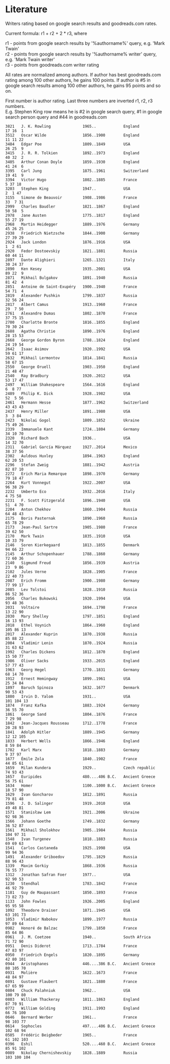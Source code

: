 # Literature

Writers rating based on google search results and goodreads.com rates.<br/>

Current formula: r1 + r2 + 2 * r3, where

r1 - points from google search results by '%authorname%' query, e.g. 'Mark Twain' <br/>
r2 - points from google search results by '%authorname% writer' query, e.g. 'Mark Twain writer'<br/>
r3 - points from goodreads.com writer rating

All rates are normalized among authors.
If author has best goodreads.com rating among 100 other authors, he gains 100 points.
If author is #5 in google search results among 100 other authors, he gains 95 points and so on.

First number is author rating. Last three numbers are inverted r1, r2, r3 numbers.<br/>
E.g. Stephen King row means he is #2 in google search query, #1 in google search person query and #44 in goodreads.com


    3821   J. K. Rowling              1965..            England            17 16  1
    3512   Oscar Wilde                1856..1900        England            11 11 22
    3484   Edgar Poe                  1809..1849        USA                26 25  9
    3415   J. R. R. Tolkien           1892..1973        England            40 32  2
    3405   Arthur Conan Doyle         1859..1930        England            41 24  6
    3395   Carl Jung                  1875..1961        Switzerland        19 41  9
    3394   Victor Hugo                1802..1885        France              5 37 18
    3203   Stephen King               1947..            USA                 2  1 47
    3155   Simone de Beauvoir         1908..1986        France             33  7 31
    2999   Charles Baudler            1821..1867        England            50 58  5
    2978   Jane Austen                1775..1817        England            55 27 19
    2968   Martin Heidegger           1889..1976        Germany            45 26 25
    2938   Friedrich Nietzsche        1844..1900        Germany            27 39 29
    2924   Jack London                1876..1916        USA                 1  2 61
    2920   Fedor Dostoevskiy          1821..1881        Russia             60 44 11
    2897   Dante Alighieri            1265..1321        Italy              30 24 37
    2890   Ken Kesey                  1935..2001        USA                89 22  9
    2871   Mikhail Bulgakov           1891..1940        Russia             81 42  4
    2851   Antoine de Saint-Exupéry   1900..1940        France             54 71  4
    2819   Alexander Pushkin          1799..1837        Russia             32 56 24
    2817   Albert Camus               1913..1960        France             29  7 50
    2761   Alexandre Dumas            1802..1870        France             37 75 15
    2700   Charlotte Bronte           1816..1855        England            70 30 24
    2688   Agatha Christie            1890..1976        England            28 15 53
    2668   George Gordon Byron        1788..1824        England            24 19 54
    2642   Isaac Asimov               1920..1992        USA                59 61 17
    2632   Mikhail Lermontov          1814..1841        Russia             58 67 15
    2550   George Oruell              1903..1950        England            21 48 47
    2540   Ray Bradbury               1920..2012        USA                53 17 47
    2497   William Shakespeare        1564..1616        England             6  8 77
    2489   Philip K. Dick             1928..1982        USA                52  5 56
    2461   Hermann Hesse              1877..1962        Switzerland        43 43 43
    2437   Henry Miller               1891..1980        USA                 3  3 84
    2423   Nikolai Gogol              1809..1852        Ukraine            75 49 26
    2339   Immanuele Kant             1724..1804        Germany            34 10 70
    2320   Richard Bach               1936..            USA                14 32 70
    2311   Gabriel García Márquez     1927..2014        Mexico             38 37 56
    2302   Auldous Huxley             1894..1963        England            62 20 53
    2296   Stefan Zweig               1881..1942        Austria            82 87 10
    2272   Erich Maria Remarque       1898..1970        Germany            79 18 47
    2264   Kurt Vonnegut              1922..2007        USA                96 38 29
    2232   Umberto Eco                1932..2016        Italy               4 75 58
    2231   F. Scott Fitzgerald        1896..1940        USA                51  4 70
    2204   Anton Chekhov              1860..1904        Russia             64 48 43
    2175   Boris Pasternak            1890..1960        Russia             65 78 29
    2173   Jean-Paul Sartre           1905..1980        France             39 62 50
    2170   Mark Twain                 1835..1910        USA                10 33 79
    2146   Soren Kierkegaard          1813..1855        Denmark            94 66 22
    2145   Arthur Schopenhauer        1788..1860        Germany            72 60 36
    2140   Sigmund Freud              1856..1939        Austria            23  9 86
    2102   Jules Verne                1828..1905        France             22 40 73
    2087   Erich Fromm                1900..1980        Germany            77 99 17
    2085   Lev Tolstoi                1828..1910        Russia             86 52 36
    2056   Charles Bukowski           1920..1994        USA                93 48 36
    2031   Voltaire                   1694..1798        France             13 22 90
    2030   Mary Shelley               1797..1851        England            16 13 93
    2018   Ethel Voynich              1864..1960        England            105 86 13
    2017   Alexander Kuprin           1870..1938        Russia             85 88 22
    2004   Vladimir Lenin             1870..1924        Russia             31 63 62
    1992   Charles Dickens            1812..1870        England            15 50 77
    1986   Oliver Sacks               1933..2015        England            57 77 43
    1963   Georg Hegel                1770..1831        Germany            68 14 70
    1912   Ernest Hemingway           1899..1961        USA                25 34 84
    1897   Baruch Spinoza             1632..1677        Denmark            90 53 43
    1880   Irvin D. Yalom             1931..            USA                101 104 13
    1874   Franz Kafka                1883..1924        Germany            36 55 70
    1861   George Sand                1804..1876        France              7 29 98
    1842   Jean-Jacques Rousseau      1712..1778        France             20 28 93
    1841   Adolph Hitler              1889..1945        Germany            12 12 105
    1833   Herbert Wells              1866..1946        England             8 59 84
    1782   Karl Marx                  1818..1883        Germany             9 37 97
    1677   Émile Zola                 1840..1902        France             44 85 61
    1659   Milan Kundera              1929..            Czech republic     74 93 43
    1657   Euripides                  480....406 B.C.   Ancient Greece     56 75 61
    1634   Homer                      1100..1000 B.C.   Ancient Greece     18 57 90
    1629   Ivan Goncharov             1812..1891        Russia             79 81 48
    1596   J. D. Salinger             1919..2010        USA                49 48 81
    1571   Stanisław Lem              1921..2006        Ukraine            92 98 36
    1566   Johann Goethe              1749..1832        Germany            36 52 87
    1561   Mikhail Sholokhov          1905..1984        Russia             104 97 31
    1548   Ivan Turgenev              1818..1883        Russia             69 69 63
    1541   Carlos Castaneda           1925..1998        USA                99 94 36
    1491   Alexander Griboedov        1795..1829        Russia             88 96 43
    1339   Maxim Gorkiy               1868..1936        Russia             76 55 77
    1312   Jonathan Safran Foer       1977..            USA                92 90 53
    1230   Stendhal                   1783..1842        France             46 92 79
    1181   Guy de Maupassant          1850..1893        France             73 82 73
    1133   John Fowles                1926..2005        England            95 95 58
    1092   Theodore Draiser           1871..1945        USA                63 101 73
    1053   Vladimir Nabokov           1899..1977        Russia             97 89 64
    0982   Honoré de Balzac           1799..1850        France             85 64 86
    0961   J. M. Coetzee              1940..            South Africa       71 72 90
    0951   Denis Diderot              1713..1784        France             47 83 97
    0950   Friedrich Engels           1820..1895        Germany            42 80 101
    0944   Aristophanes               446....386 B.C.   Ancient Greece     80 105 70
    0931   Molière                    1622..1673        France             48 84 97
    0891   Gustave Flaubert           1821..1880        France             67 65 99
    0804   Chuck Palahniuk            1962..            USA                100 79 80
    0803   William Thackeray          1811..1863        England            87 70 91
    0772   William Golding            1911..1993        England            66 76 100
    0646   Bernard Werber             1961..            France             98 103 77
    0614   Sophocles                  497....406 B.C.   Ancient Greece     102 68 94
    0505   Frédéric Beigbeder         1965..            France             61 102 103
    0396   Eshil                      520....460 B.C.   Ancient Greece     85 91 102
    0089   Nikolay Chernishevskiy     1828..1889        Russia             103 100 104
